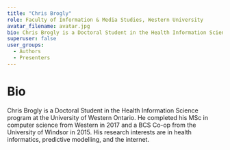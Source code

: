 ```yaml
---
title: "Chris Brogly"
role: Faculty of Information & Media Studies, Western University
avatar_filename: avatar.jpg
bio: Chris Brogly is a Doctoral Student in the Health Information Science program at the University of Western Ontario. He completed his MSc in computer science from Western in 2017 and a BCS Co-op from the University of Windsor in 2015. His research interests are in health informatics, predictive modelling, and the internet.
superuser: false
user_groups:
  - Authors
  - Presenters
---
```


# Bio
Chris Brogly is a Doctoral Student in the Health Information Science program at the University of Western Ontario. He completed his MSc in computer science from Western in 2017 and a BCS Co-op from the University of Windsor in 2015. His research interests are in health informatics, predictive modelling, and the internet.